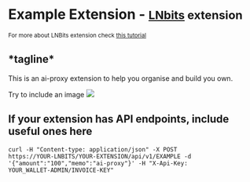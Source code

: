 # Example Extension - <small>[LNbits](https://github.com/lnbits/lnbits) extension</small>

<small>For more about LNBits extension check [this tutorial](https://github.com/lnbits/lnbits/wiki/LNbits-Extensions)</small>

<h2>*tagline*</h2>
This is an ai-proxy extension to help you organise and build you own.

Try to include an image
<img src="https://i.imgur.com/9i4xcQB.png">

<h2>If your extension has API endpoints, include useful ones here</h2>

<code>curl -H "Content-type: application/json" -X POST https://YOUR-LNBITS/YOUR-EXTENSION/api/v1/EXAMPLE -d '{"amount":"100","memo":"ai-proxy"}' -H "X-Api-Key: YOUR_WALLET-ADMIN/INVOICE-KEY"</code>
